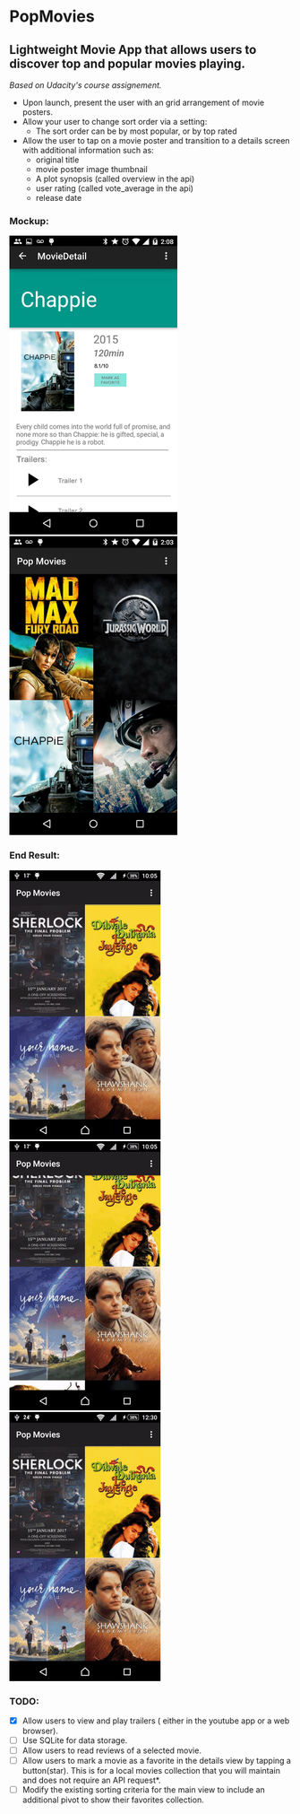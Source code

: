 # PopMovies
## Lightweight Movie App that allows users to discover top and popular movies playing.


*Based on Udacity's course assignement.*

- Upon launch, present the user with an grid arrangement of movie posters.
- Allow your user to change sort order via a setting:
  - The sort order can be by most popular, or by top rated
- Allow the user to tap on a movie poster and transition to a details screen with additional information such as:
  - original title
  - movie poster image thumbnail
  - A plot synopsis (called overview in the api)
  - user rating (called vote_average in the api)
  - release date

### Mockup:
<img src="https://github.com/IvanLepi/PopularMovies/blob/master/screenshots/Phone_detail_with_settings_mockup.png?raw=true" width="300" height="533" /> <img src="https://github.com/IvanLepi/PopularMovies/blob/master/screenshots/Phone_main_mockup.png?raw=true" width="300" height="533"/>



### End Result:
<img src="https://github.com/IvanLepi/PopularMovies/blob/master/screenshots/details.gif?raw=true"/>  <img src="https://github.com/IvanLepi/PopularMovies/blob/master/screenshots/scroll.gif?raw=true"/>  <img src="https://github.com/IvanLepi/PopularMovies/blob/master/screenshots/sort.gif?raw=true"/>  

### TODO:
- [x] Allow users to view and play trailers ( either in the youtube app or a web browser).
- [ ] Use SQLite for data storage.
- [ ] Allow users to read reviews of a selected movie.
- [ ] Allow users to mark a movie as a favorite in the details view by tapping a button(star). This is for a local movies collection that you will maintain and does not require an API request*.
- [ ] Modify the existing sorting criteria for the main view to include an additional pivot to show their favorites collection.
